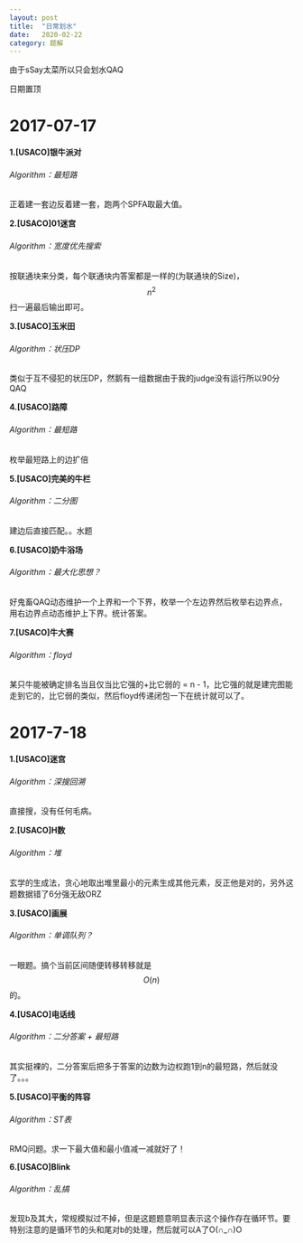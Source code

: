 ```yaml
---
layout: post
title:  "日常划水"
date:   2020-02-22
category: 题解
---
```

由于sSay太菜所以只会划水QAQ

日期置顶

2017-07-17
====================
**1.[USACO]银牛派对**

###### Algorithm：最短路

正着建一套边反着建一套，跑两个SPFA取最大值。

**2.[USACO]01迷宫**

###### Algorithm：宽度优先搜索

按联通块来分类，每个联通块内答案都是一样的(为联通块的Size)，$$n^2$$扫一遍最后输出即可。

**3.[USACO]玉米田**

###### Algorithm：状压DP

类似于互不侵犯的状压DP，然鹅有一组数据由于我的judge没有运行所以90分QAQ

**4.[USACO]路障**

###### Algorithm：最短路

枚举最短路上的边扩倍

**5.[USACO]完美的牛栏**

###### Algorithm：二分图

建边后直接匹配。。水题

**6.[USACO]奶牛浴场**

###### Algorithm：最大化思想？

好鬼畜QAQ动态维护一个上界和一个下界，枚举一个左边界然后枚举右边界点，用右边界点动态维护上下界。统计答案。

**7.[USACO]牛大赛**

###### Algorithm：floyd

某只牛能被确定排名当且仅当比它强的+比它弱的 = n - 1，比它强的就是建完图能走到它的，比它弱的类似，然后floyd传递闭包一下在统计就可以了。

2017-7-18
====================

**1.[USACO]迷宫**

###### Algorithm：深搜回溯

直接搜，没有任何毛病。

**2.[USACO]H数**

###### Algorithm：堆

玄学的生成法，贪心地取出堆里最小的元素生成其他元素，反正他是对的，另外这题数据错了6分强无敌ORZ

**3.[USACO]画展**

###### Algorithm：单调队列？

一眼题。搞个当前区间随便转移转移就是$$O(n)$$的。

**4.[USACO]电话线**

###### Algorithm：二分答案 + 最短路

其实挺裸的，二分答案后把多于答案的边数为边权跑1到n的最短路，然后就没了。。。

**5.[USACO]平衡的阵容**

###### Algorithm：ST表

RMQ问题。求一下最大值和最小值减一减就好了！

**6.[USACO]Blink**

###### Algorithm：乱搞

发现b及其大，常规模拟过不掉，但是这题题意明显表示这个操作存在循环节。要特别注意的是循环节的头和尾对b的处理，然后就可以A了O(∩_∩)O